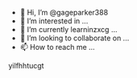 - 👋 Hi, I’m @gageparker388
- 👀 I’m interested in ...
- 🌱 I’m currently learninzxcg ...
- 💞️ I’m looking to collaborate on ...
- 📫 How to reach me ...

<!---zxcxzc
gageparker388/gageparker388 is a ✨ special ✨ repository because its `README.md` (this file) appears on your GitHub profile.
You can click the Preview link to take a look at your changes.
--->
yilfhhtucgt
